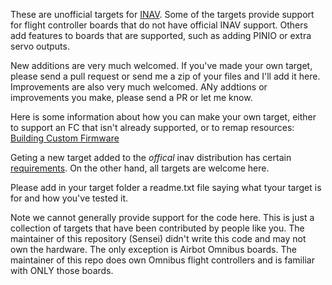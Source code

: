 These are unofficial targets for [INAV](https://github.com/iNavFlight/inav).
Some of the targets provide support for flight controller boards that do not have official INAV support.
Others add features to boards that are supported, such as adding PINIO or extra servo outputs.

New additions are very much welcomed. If you've made your own target, please
send a pull request or send me a zip of your files and I'll add it here.
Improvements are also very much welcomed. ANy addtions or improvements you
make, please send a PR or let me know.

Here is some information about how you can make your own target, either to support
an FC that isn't already supported, or to remap resources:
[Building Custom Firmware](https://github.com/iNavFlight/inav/wiki/Building-custom-firmware)

Geting a new target added to the *offical* inav distribution has certain
[requirements](https://github.com/iNavFlight/inav/blob/master/docs/policies/NEW_HARDWARE_POLICY.md).
On the other hand, all targets are welcome here.

Please add in your target folder a readme.txt file saying what tyour target is for and how you've tested it.

Note we cannot generally provide support for the code here. This is just a 
collection of targets that have been contributed by people like you. The maintainer
of this repository (Sensei) didn't write this code and may not own the hardware.
The only exception is Airbot Omnibus boards. The maintainer of this repo
does own Omnibus flight controllers and is familiar with ONLY those boards.

